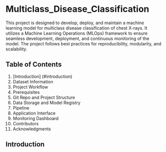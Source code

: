 # Multiclass_Disease_Classification
This project is designed to develop, deploy, and maintain a machine learning model for multiclass disease classification of chest X-rays. It utilizes a Machine Learning Operations (MLOps) framework to ensure seamless development, deployment, and continuous monitoring of the model. The project follows best practices for reproducibility, modularity, and scalability.

## Table of Contents
1. [Introduction] (#introduction)
2. Dataset Information
3. Project Workflow
4. Prerequisites
5. Git Repo and Project Structure
6. Data Storage and Model Registry
7. Pipeline
8. Application Interface
9. Monitoring Dashboard
10. Contributors
11. Acknowledgments

## Introduction
